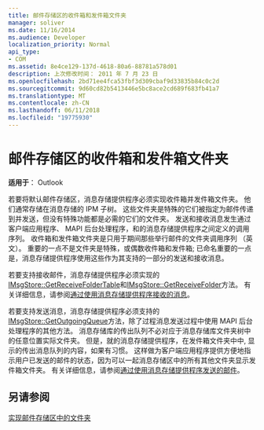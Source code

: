 ```yaml
---
title: 邮件存储区的收件箱和发件箱文件夹
manager: soliver
ms.date: 11/16/2014
ms.audience: Developer
localization_priority: Normal
api_type:
- COM
ms.assetid: 8e4ce129-137d-4618-80a6-88781a578d01
description: 上次修改时间： 2011 年 7 月 23 日
ms.openlocfilehash: 2bd71ee4fca53fbf3d309cbaf9d33835b84c0c2d
ms.sourcegitcommit: 9d60cd82b5413446e5bc8ace2cd689f683fb41a7
ms.translationtype: MT
ms.contentlocale: zh-CN
ms.lasthandoff: 06/11/2018
ms.locfileid: "19775930"
---
```

# <a name="inbox-and-outbox-folders-in-message-stores"></a>邮件存储区的收件箱和发件箱文件夹

  
  
**适用于**： Outlook 
  
若要将默认邮件存储区，消息存储提供程序必须实现收件箱并发件箱文件夹。 他们通常存储在消息存储的 IPM 子树。 这些文件夹是特殊的它们被指定为邮件传递到并发送，但没有特殊功能都是必需的它们的文件夹。 发送和接收消息发生通过客户端应用程序、 MAPI 后台处理程序，和的消息存储提供程序之间定义的调用序列。 收件箱和发件箱文件夹是只用于期间那些举行邮件的文件夹调用序列 （英文）。 重要的一点不是文件夹是特殊，或偶数收件箱和发件箱; 已命名重要的一点是，消息存储提供程序使用这些作为其支持的一部分的发送和接收消息。
  
若要支持接收邮件，消息存储提供程序必须实现的[IMsgStore::GetReceiveFolderTable](imsgstore-getreceivefoldertable.md)和[IMsgStore::GetReceiveFolder](imsgstore-getreceivefolder.md)方法。 有关详细信息，请参阅[通过使用消息存储提供程序接收的消息](receiving-messages-by-using-message-store-providers.md)。
  
若要支持发送消息，消息存储提供程序必须支持的[IMsgStore::GetOutgoingQueue](imsgstore-getoutgoingqueue.md)方法，除了过程消息发送过程中使用 MAPI 后台处理程序的其他方法。 消息存储库的传出队列不必对应于消息存储库文件夹树中的任意位置实际文件夹。 但是，就的消息存储提供程序，在发件箱文件夹中中, 显示的传出消息队列的内容，如果有习惯。 这样做为客户端应用程序提供方便地指示用户已发送的邮件的状态，因为可以一起消息存储区中的所有其他文件夹显示发件箱文件夹。 有关详细信息，请参阅[通过使用消息存储提供程序发送的邮件](sending-messages-by-using-message-store-providers.md)。
  
## <a name="see-also"></a>另请参阅



[实现邮件存储区中的文件夹](implementing-folders-in-message-stores.md)

